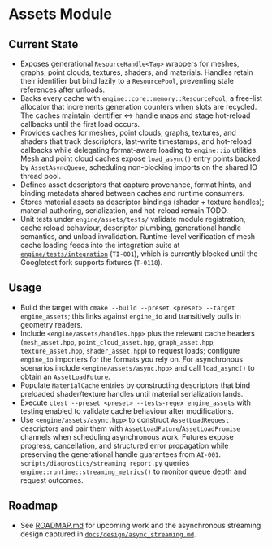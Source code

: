 # Assets Module

## Current State
- Exposes generational `ResourceHandle<Tag>` wrappers for meshes, graphs, point clouds, textures, shaders, and materials. Handles retain their identifier but bind lazily to a `ResourcePool`, preventing stale references after unloads.
- Backs every cache with `engine::core::memory::ResourcePool`, a free-list allocator that increments generation counters when slots are recycled. The caches maintain identifier ↔ handle maps and stage hot-reload callbacks until the first load occurs.
- Provides caches for meshes, point clouds, graphs, textures, and shaders that track descriptors, last-write timestamps, and hot-reload callbacks while delegating format-aware loading to `engine::io` utilities. Mesh and point cloud caches expose `load_async()` entry points backed by `AssetAsyncQueue`, scheduling non-blocking imports on the shared IO thread pool.
- Defines asset descriptors that capture provenance, format hints, and binding metadata shared between caches and runtime consumers.
- Stores material assets as descriptor bindings (shader + texture handles); material authoring, serialization, and hot-reload remain TODO.
- Unit tests under `engine/assets/tests/` validate module registration, cache
  reload behaviour, descriptor plumbing, generational handle semantics, and
  unload invalidation. Runtime-level verification of mesh cache loading feeds
  into the integration suite at [`engine/tests/integration`](../../../engine/tests/integration/README.md)
  (`TI-001`), which is currently blocked until the Googletest fork supports fixtures (`T-0118`).

## Usage
- Build the target with `cmake --build --preset <preset> --target engine_assets`; this links against `engine_io` and transitively pulls in geometry readers.
- Include `<engine/assets/handles.hpp>` plus the relevant cache headers (`mesh_asset.hpp`, `point_cloud_asset.hpp`, `graph_asset.hpp`, `texture_asset.hpp`, `shader_asset.hpp`) to request loads; configure `engine_io` importers for the formats you rely on. For asynchronous scenarios include `<engine/assets/async.hpp>` and call `load_async()` to obtain an `AssetLoadFuture`.
- Populate `MaterialCache` entries by constructing descriptors that bind preloaded shader/texture handles until material serialization lands.
- Execute `ctest --preset <preset> --tests-regex engine_assets` with testing enabled to validate cache behaviour after modifications.
- Use `<engine/assets/async.hpp>` to construct `AssetLoadRequest` descriptors and pair them with `AssetLoadFuture`/`AssetLoadPromise` channels when scheduling asynchronous work. Futures expose progress, cancellation, and structured error propagation while preserving the generational handle guarantees from `AI-001`. `scripts/diagnostics/streaming_report.py` queries `engine::runtime::streaming_metrics()` to monitor queue depth and request outcomes.

## Roadmap
- See [ROADMAP.md](ROADMAP.md) for upcoming work and the asynchronous streaming
  design captured in [`docs/design/async_streaming.md`](../../design/async_streaming.md).
